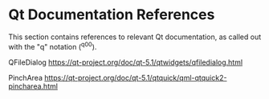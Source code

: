 # Qt Documentation References

This section contains references to relevant Qt documentation, as called out with the "q" notation (<sup>q00</sup>).

QFileDialog
https://qt-project.org/doc/qt-5.1/qtwidgets/qfiledialog.html

PinchArea
https://qt-project.org/doc/qt-5.1/qtquick/qml-qtquick2-pincharea.html

